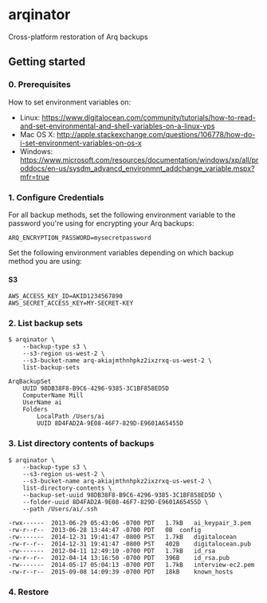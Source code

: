# arqinator

Cross-platform restoration of Arq backups

## Getting started

### 0. Prerequisites

How to set environment variables on:

-   Linux: https://www.digitalocean.com/community/tutorials/how-to-read-and-set-environmental-and-shell-variables-on-a-linux-vps
-   Mac OS X: http://apple.stackexchange.com/questions/106778/how-do-i-set-environment-variables-on-os-x
-   Windows: https://www.microsoft.com/resources/documentation/windows/xp/all/proddocs/en-us/sysdm_advancd_environmnt_addchange_variable.mspx?mfr=true

### 1. Configure Credentials

For all backup methods, set the following environment variable to the password
you're using for encrypting your Arq backups:

```
ARQ_ENCRYPTION_PASSWORD=mysecretpassword
```

Set the following environment variables depending on which backup method you
are using:

#### S3

```
AWS_ACCESS_KEY_ID=AKID1234567890
AWS_SECRET_ACCESS_KEY=MY-SECRET-KEY
```

### 2. List backup sets

```
$ arqinator \
    --backup-type s3 \
    --s3-region us-west-2 \
    --s3-bucket-name arq-akiajmthnhpkz2ixzrxq-us-west-2 \
    list-backup-sets

ArqBackupSet
    UUID 98DB38F8-B9C6-4296-9385-3C1BF858ED5D
    ComputerName Mill
    UserName ai
    Folders
        LocalPath /Users/ai
        UUID 8D4FAD2A-9E08-46F7-829D-E9601A65455D
```

### 3. List directory contents of backups

```
$ arqinator \
    --backup-type s3 \
    --s3-region us-west-2 \
    --s3-bucket-name arq-akiajmthnhpkz2ixzrxq-us-west-2 \
    list-directory-contents \
    --backup-set-uuid 98DB38F8-B9C6-4296-9385-3C1BF858ED5D \
    --folder-uuid 8D4FAD2A-9E08-46F7-829D-E9601A65455D \
    --path /Users/ai/.ssh

-rwx------	2013-06-29 05:43:06 -0700 PDT	1.7kB	ai_keypair_3.pem
-rw-r--r--	2013-06-28 13:44:47 -0700 PDT	0B	config
-rw-------	2014-12-31 19:41:47 -0800 PST	1.7kB	digitalocean
-rw-r--r--	2014-12-31 19:41:47 -0800 PST	402B	digitalocean.pub
-rw-------	2012-04-11 12:49:10 -0700 PDT	1.7kB	id_rsa
-rw-r--r--	2012-04-14 13:16:50 -0700 PDT	396B	id_rsa.pub
-rw-------	2014-05-17 05:04:13 -0700 PDT	1.7kB	interview-ec2.pem
-rw-r--r--	2015-09-08 14:09:39 -0700 PDT	18kB	known_hosts
```

### 4. Restore

